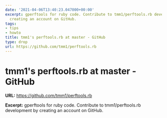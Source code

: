 ```yaml
---
date: '2021-04-06T13:40:23.047000+00:00'
excerpt: gperftools for ruby code. Contribute to tmm1/perftools.rb development by
  creating an account on GitHub.
tags:
- tips
- howto
title: tmm1's perftools.rb at master - GitHub
type: drop
url: https://github.com/tmm1/perftools.rb
---
```


# tmm1's perftools.rb at master - GitHub

**URL:** https://github.com/tmm1/perftools.rb

**Excerpt:** gperftools for ruby code. Contribute to tmm1/perftools.rb development by creating an account on GitHub.
